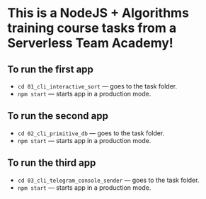 # This is a NodeJS + Algorithms training course tasks from a Serverless Team Academy!

## To run the first app

- `cd 01_cli_interactive_sort` &mdash; goes to the task folder.
- `npm start` &mdash; starts app in a production mode.

## To run the second app

- `cd 02_cli_primitive_db` &mdash; goes to the task folder.
- `npm start` &mdash; starts app in a production mode.

## To run the third app

- `cd 03_cli_telegram_console_sender` &mdash; goes to the task folder.
- `npm start` &mdash; starts app in a production mode.
